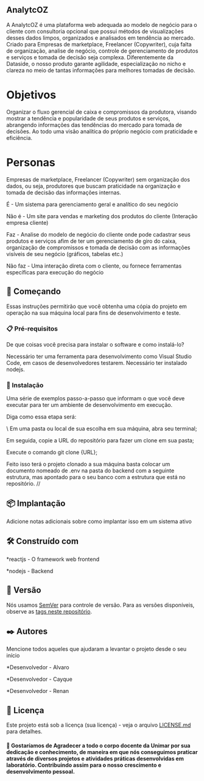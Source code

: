 ## AnalytcOZ

A AnalytcOZ é uma plataforma web adequada ao modelo de negócio para o cliente com consultoria opcional que possui métodos de visualizações desses dados limpos, organizados e analisados em tendência ao mercado. Criado para Empresas de marketplace, Freelancer (Copywriter), cuja falta de organização, analise de negócio, controle de gerenciamento de produtos e serviços e tomada de decisão seja complexa. Diferentemente da Dataside, o nosso produto garante agilidade, especialização no nicho e clareza no meio de tantas informações para melhores tomadas de decisão.

# Objetivos

Organizar o fluxo gerencial de caixa e compromissos da produtora, visando mostrar a tendência e popularidade de seus produtos e serviços, abrangendo informações das tendências do mercado para tomada de decisões. Ao todo uma visão analítica do próprio negócio com praticidade e eficiência.

# Personas

Empresas de marketplace, Freelancer (Copywriter) sem organização dos dados, ou seja, produtores que buscam praticidade na organização e tomada de decisão das informações internas.

É - Um sistema para gerenciamento geral e analítico do seu negócio

Não é - Um site para vendas e marketing dos produtos do cliente (Interação empresa cliente)

Faz - Analise do modelo de negócio do cliente onde pode cadastrar seus produtos e serviços afim de ter um gerenciamento de giro do caixa, 
organização de compromissos e tomada de decisão com as informações visíveis de seu negócio (gráficos, tabelas etc.)

Não faz - Uma interação direta com o cliente, ou fornece ferramentas específicas para execução do negócio

## 🚀 Começando

Essas instruções permitirão que você obtenha uma cópia do projeto em operação na sua máquina local para fins de desenvolvimento e teste.

### 📋 Pré-requisitos

De que coisas você precisa para instalar o software e como instalá-lo?

Necessário ter uma ferramenta para desenvolvimento como Visual Studio Code, em casos de desenvolvedores testarem.
Necessário ter instalado nodejs.

### 🔧 Instalação

Uma série de exemplos passo-a-passo que informam o que você deve executar para ter um ambiente de desenvolvimento em execução.

Diga como essa etapa será:

\\
Em uma pasta ou local de sua escolha em sua máquina, abra seu terminal;

Em seguida, copie a URL do repositório para fazer um clone em sua pasta;

Execute o comando git clone {URL};

Feito isso terá o projeto clonado a sua máquina basta colocar um documento nomeado de .env na pasta do backend com a seguinte estrutura,
mas apontado para o seu banco com a estrutura que está no repositório.
//

## 📦 Implantação

Adicione notas adicionais sobre como implantar isso em um sistema ativo

## 🛠️ Construído com

*reactjs - O framework web frontend 

*nodejs - Backend

## 📌 Versão

Nós usamos [SemVer](http://semver.org/) para controle de versão. Para as versões disponíveis, observe as [tags neste repositório](https://github.com/suas/tags/do/projeto). 

## ✒️ Autores

Mencione todos aqueles que ajudaram a levantar o projeto desde o seu início

*Desenvolvedor - Alvaro

*Desenvolvedor - Cayque

*Desenvolvedor - Renan

## 📄 Licença

Este projeto está sob a licença (sua licença) - veja o arquivo [LICENSE.md](https://github.com/usuario/projeto/licenca) para detalhes.

#### 🎁 Gostaríamos de Agradecer a todo o corpo docente da Unimar por sua dedicação e conhecimento, de maneira em que nós conseguimos praticar através de diversos projetos e atividades práticas desenvolvidas em laboratório. Contribuindo assim para o nosso crescimento e desenvolvimento pessoal.

